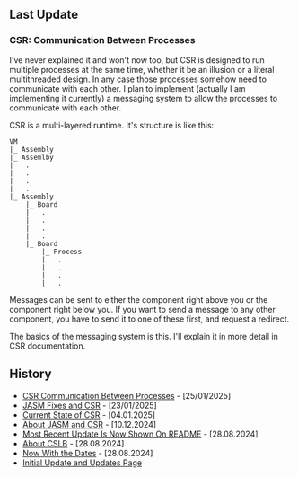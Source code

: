 ## Last Update

### CSR: Communication Between Processes

I've never explained it and won't now too, but CSR is designed to run multiple
processes at the same time, whether it be an illusion or a literal multithreaded
design. In any case those processes somehow need to communicate with each other.
I plan to implement (actually I am implementing it currently) a messaging system 
to allow the processes to communicate with each other. 

CSR is a multi-layered runtime. It's structure is like this:

```
VM  
|_ Assembly  
|_ Assemlby  
|   .  
|   .  
|   .  
|   .  
|_ Assembly  
    |_ Board  
    |   .  
    |   .  
    |   .  
    |   .  
    |_ Board  
        |_ Process  
        |   .  
        |   .  
        |   .  
        |   .  
```

Messages can be sent to either the component right above you or the component right
below you. If you want to send a message to any other component, you have to send it
to one of these first, and request a redirect. 

The basics of the messaging system is this. I'll explain it in more detail in CSR
documentation.

## History

- [CSR Communication Between Processes](https://github.com/The2ndSlimShady/The2ndSlimShady/blob/master/updates/CSR_Communication_Between_Processes.md) - [25/01/2025]
- [JASM Fixes and CSR](https://github.com/The2ndSlimShady/The2ndSlimShady/blob/master/updates/JASM_Fixes_and_CSR.md) - [23/01/2025]
- [Current State of CSR](https://github.com/The2ndSlimShady/The2ndSlimShady/blob/master/updates/Current_State_of_CSR.md) - [04.01.2025]
- [About JASM and CSR](https://github.com/The2ndSlimShady/The2ndSlimShady/blob/master/updates/About_JASM_and_CSR.md) - [10.12.2024]
- [Most Recent Update Is Now Shown On README](https://github.com/The2ndSlimShady/The2ndSlimShady/blob/master/updates/Most_Recent_Update_Is_Now_Shown_On_README.md) - [28.08.2024]
- [About CSLB](https://github.com/The2ndSlimShady/The2ndSlimShady/blob/master/updates/About_CSLB.md) - [28.08.2024]
- [Now With the Dates](https://github.com/The2ndSlimShady/The2ndSlimShady/blob/master/updates/Now_With_the_Dates.md) - [28.08.2024]
- [Initial Update and Updates Page](https://github.com/The2ndSlimShady/The2ndSlimShady/blob/master/updates/Initial_Update_and_Updates_Page.md)
